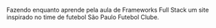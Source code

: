 Fazendo enquanto aprende pela aula de Frameworks Full Stack um site inspirado no time de futebol São Paulo Futebol Clube.
